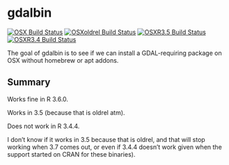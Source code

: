 
<!-- README.md is generated from README.Rmd. Please edit that file -->

# gdalbin

<!-- badges: start -->

[![OSX Build
Status](http://badges.herokuapp.com/travis/mdsumner/gdalbin?branch=master&env=BUILD_NAME=osx_release&label=osx)](https://travis-ci.org/mdsumner/gdalbin)
[![OSXoldrel Build
Status](http://badges.herokuapp.com/travis/mdsumner/gdalbin?branch=master&env=BUILD_NAME=osx_oldrel&label=osx_oldrel)](https://travis-ci.org/mdsumner/gdalbin)
[![OSXR3.5 Build
Status](http://badges.herokuapp.com/travis/mdsumner/gdalbin?branch=master&env=BUILD_NAME=osx_R3.5&label=osx_R3.5)](https://travis-ci.org/mdsumner/gdalbin)
[![OSXR3.4 Build
Status](http://badges.herokuapp.com/travis/mdsumner/gdalbin?branch=master&env=BUILD_NAME=osx_R3.4&label=osx_R3.4)](https://travis-ci.org/mdsumner/gdalbin)

<!-- badges: end -->

The goal of gdalbin is to see if we can install a GDAL-requiring package
on OSX without homebrew or apt addons.

## Summary

Works fine in R 3.6.0.

Works in 3.5 (because that is oldrel atm).

Does not work in R 3.4.4.

I don’t know if it works in 3.5 because that is oldrel, and that will
stop working when 3.7 comes out, or even if 3.4.4 doesn’t work given
when the support started on CRAN for these binaries).
